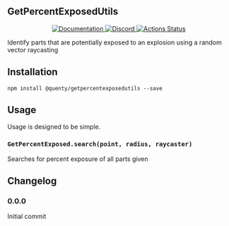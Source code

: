 ## GetPercentExposedUtils
<div align="center">
  <a href="http://quenty.github.io/api/">
    <img src="https://img.shields.io/badge/docs-website-green.svg" alt="Documentation" />
  </a>
  <a href="https://discord.gg/mhtGUS8">
    <img src="https://img.shields.io/badge/discord-nevermore-blue.svg" alt="Discord" />
  </a>
  <a href="https://github.com/Quenty/NevermoreEngine/actions">
    <img src="https://github.com/Quenty/NevermoreEngine/workflows/luacheck/badge.svg" alt="Actions Status" />
  </a>
</div>

Identify parts that are potentially exposed to an explosion using a random vector raycasting

## Installation
```
npm install @quenty/getpercentexposedutils --save
```

## Usage
Usage is designed to be simple.

### `GetPercentExposed.search(point, radius, raycaster)`
Searches for percent exposure of all parts given


## Changelog

### 0.0.0
Initial commit
